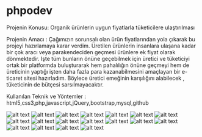 # phpodev
Projenin Konusu: 
Organik ürünlerin uygun fiyatlarla tüketicilere ulaştırılması

Projenin Amacı :
Çağımızın sorunsalı olan ürün fiyatlarından yola çıkarak bu projeyi hazırlamaya karar verdim.
Üretilen ürünlerin insanlara ulaşana kadar bir çok aracı veya parakendeciden geçmesi ürünlere ek fiyat olarak dönmektedir.
Işte tüm bunların önüne geçebilmek için üretici ve tüketiciyi ortak bir platformda buluşturarak hem pahalılığın önüne geçmeyi hem de üreticinin yaptığı işten daha fazla para kazanabilmesini amaçlayan bir e-ticaret sitesi hazırladım.
Böylece üretici emeğinin karşılığını alabilecek , tüketicinin de bütçesi sarsılmayacaktır.

Kullanılan Teknik ve Yöntemler :
html5,css3,php,javascript,jQuery,bootstrap,mysql,github

![alt text](https://github.com/cerenurken/odev/blob/master/ekranG%C3%B6r%C3%BCnt%C3%BCleri/anasayfa1.PNG?raw=true)
![alt text](https://github.com/cerenurken/odev/blob/master/ekranG%C3%B6r%C3%BCnt%C3%BCleri/anasayfa2.PNG?raw=true)
![alt text](https://github.com/cerenurken/odev/blob/master/ekranG%C3%B6r%C3%BCnt%C3%BCleri/anasayfa3.PNG?raw=true)
![alt text](https://github.com/cerenurken/odev/blob/master/ekranG%C3%B6r%C3%BCnt%C3%BCleri/anasayfa4.PNG?raw=true)
![alt text](https://github.com/cerenurken/odev/blob/master/ekranG%C3%B6r%C3%BCnt%C3%BCleri/sepet.PNG?raw=true)
![alt text](https://github.com/cerenurken/odev/blob/master/ekranGörüntüleri/siparis.PNG?raw=true)
![alt text](https://github.com/cerenurken/odev/blob/master/ekranG%C3%B6r%C3%BCnt%C3%BCleri/admin-anasayfa.PNG?raw=true)
![alt text](https://github.com/cerenurken/odev/blob/master/ekranG%C3%B6r%C3%BCnt%C3%BCleri/admin-anasayfa2.png?raw=true)
![alt text](https://github.com/cerenurken/odev/blob/master/ekranG%C3%B6r%C3%BCnt%C3%BCleri/musteri.PNG?raw=true)
![alt text](https://github.com/cerenurken/odev/blob/master/ekranG%C3%B6r%C3%BCnt%C3%BCleri/siparis-onay.PNG?raw=true)
![alt text](https://github.com/cerenurken/odev/blob/master/ekranG%C3%B6r%C3%BCnt%C3%BCleri/urun-giris.PNG?raw=true)
![alt text](https://github.com/cerenurken/odev/blob/master/ekranG%C3%B6r%C3%BCnt%C3%BCleri/urun-indirim.PNG?raw=true)
![alt text](https://github.com/cerenurken/odev/blob/master/ekranG%C3%B6r%C3%BCnt%C3%BCleri/urun-guncelle.PNG?raw=true)
![alt text](https://github.com/cerenurken/odev/blob/master/ekranG%C3%B6r%C3%BCnt%C3%BCleri/guncelle-sil.PNG?raw=true)
![alt text](https://github.com/cerenurken/odev/blob/master/ekranG%C3%B6r%C3%BCnt%C3%BCleri/giderle.PNG?raw=true)
![alt text](https://github.com/cerenurken/odev/blob/master/ekranG%C3%B6r%C3%BCnt%C3%BCleri/analiz1.PNG?raw=true)
![alt text](https://github.com/cerenurken/odev/blob/master/ekranG%C3%B6r%C3%BCnt%C3%BCleri/analiz2.PNG?raw=true)
![alt text](https://github.com/cerenurken/odev/blob/master/ekranG%C3%B6r%C3%BCnt%C3%BCleri/veritabani.PNG?raw=true)
